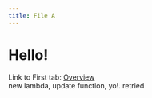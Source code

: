 ```yaml
---
title: File A
---
```


# Hello!

Link to First tab: [Overview](../overview)  
new lambda, update function, yo!. retried

